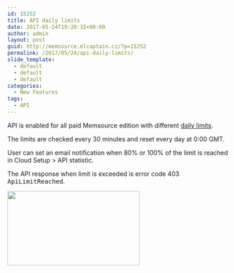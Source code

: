 ```yaml
---
id: 15252
title: API daily limits
date: 2017-05-24T19:20:15+00:00
author: admin
layout: post
guid: http://memsource.elcaptain.cz/?p=15252
permalink: /2017/05/24/api-daily-limits/
slide_template:
  - default
  - default
  - default
categories:
  - New Features
tags:
  - API
---
```

API is enabled for all paid Memsource edition with different [daily limits](https://wiki.memsource.com/wiki/Memsource_API#API_limits_for_Editions).

The limits are checked every 30 minutes and reset every day at 0:00 GMT.

User can set an email notification when 80% or 100% of the limit is reached in Cloud Setup > API statistic.

The API response when limit is exceeded is error code 403 <tt>ApiLimitReached</tt>.

[<img class="alignnone size-medium wp-image-15253" src="http://www.memsource.com/wp-content/uploads/2017/05/API_statistic-300x169.png" alt="" width="300" height="169" data-id="15253" />](http://www.memsource.com/wp-content/uploads/2017/05/API_statistic.png)